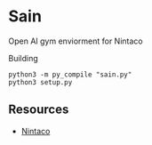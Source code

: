 # Sain
Open AI gym enviorment for Nintaco

Building
```
python3 -m py_compile "sain.py"
python3 setup.py
```
## Resources
+ [Nintaco](https://nintaco.com/)
